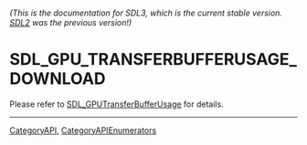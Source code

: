 ###### (This is the documentation for SDL3, which is the current stable version. [SDL2](https://wiki.libsdl.org/SDL2/) was the previous version!)
# SDL_GPU_TRANSFERBUFFERUSAGE_DOWNLOAD

Please refer to [SDL_GPUTransferBufferUsage](SDL_GPUTransferBufferUsage) for details.

----
[CategoryAPI](CategoryAPI), [CategoryAPIEnumerators](CategoryAPIEnumerators)

